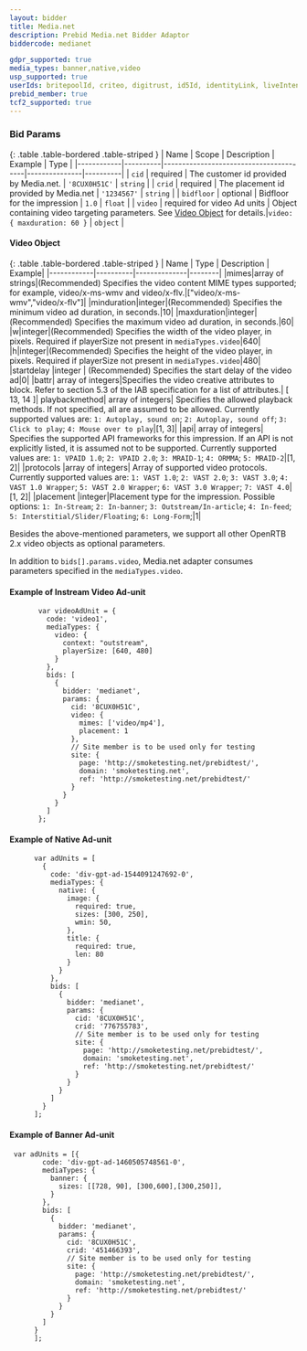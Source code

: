 ```yaml
---
layout: bidder
title: Media.net
description: Prebid Media.net Bidder Adaptor
biddercode: medianet

gdpr_supported: true
media_types: banner,native,video
usp_supported: true
userIds: britepoolId, criteo, digitrust, id5Id, identityLink, liveIntentId, netId, parrableId, pubCommonId, unifiedId
prebid_member: true
tcf2_supported: true
---
```


### Bid Params

{: .table .table-bordered .table-striped }
| Name       | Scope    | Description                            | Example       | Type     |
|------------|----------|----------------------------------------|---------------|----------|
| `cid`      | required | The customer id provided by Media.net. | `'8CUX0H51C'` | `string` |
| `crid`     | required | The placement id provided by Media.net | `'1234567'`   | `string` |
| `bidfloor` | optional | Bidfloor for the impression          | `1.0`         | `float`  |
| `video`    | required for video Ad units | Object containing video targeting parameters.  See [Video Object](#media.net-video-object) for details.|`video: { maxduration: 60 }`         | `object`  |

<a name="media.net-video-object" />

#### Video Object

{: .table .table-bordered .table-striped }
| Name       | Type    | Description   | Example|
|------------|----------|--------------|--------|
|mimes|array of strings|(Recommended) Specifies the video content MIME types supported; for example, video/x-ms-wmv and video/x-flv.|["video/x-ms-wmv","video/x-flv"]|
|minduration|integer|(Recommended) Specifies the minimum video ad duration, in seconds.|10|
|maxduration|integer|(Recommended) Specifies the maximum video ad duration, in seconds.|60|
|w|integer|(Recommended) Specifies the width of the video player, in pixels. Required if playerSize not present in `mediaTypes.video`|640|
|h|integer|(Recommended) Specifies the height of the video player, in pixels. Required if playerSize not present in `mediaTypes.video`|480|	
|startdelay	|integer |	(Recommended) Specifies the start delay of the video ad|0|
|battr|	array of integers|Specifies the video creative attributes to block. Refer to section 5.3 of the IAB specification for a list of attributes.| [ 13, 14 ]|
playbackmethod|	array of integers|	Specifies the allowed playback methods. If not specified, all are assumed to be allowed. Currently supported values are: `1: Autoplay, sound on`; `2: Autoplay, sound off`; `3: Click to play`; `4: Mouse over to play`|[1, 3]|
|api| array of integers|	Specifies the supported API frameworks for this impression. If an API is not explicitly listed, it is assumed not to be supported. Currently supported values are: `1: VPAID 1.0`; `2: VPAID 2.0`; `3: MRAID-1`; `4: ORMMA`; `5: MRAID-2`|[1, 2]|
|protocols	|array of integers|	Array of supported video protocols. Currently supported values are: `1: VAST 1.0`; `2: VAST 2.0`; `3: VAST 3.0`; `4: VAST 1.0 Wrapper`; `5: VAST 2.0 Wrapper`; `6: VAST 3.0 Wrapper`; `7: VAST 4.0`|[1, 2]|
|placement	|integer|Placement type for the impression. Possible options: `1: In-Stream`; `2: In-banner`; `3: Outstream/In-article`; `4: In-feed`; `5: Interstitial/Slider/Floating`; `6: Long-Form`;|1|

Besides the above-mentioned parameters, we support all other OpenRTB 2.x video objects as optional parameters.

In addition to `bids[].params.video`, Media.net adapter consumes parameters specified in the `mediaTypes.video`.

#### Example of Instream Video Ad-unit
```
       var videoAdUnit = {
         code: 'video1',
         mediaTypes: {
           video: {
             context: "outstream",
             playerSize: [640, 480]
           }
         },
         bids: [
           {
             bidder: 'medianet',
             params: {
               cid: '8CUX0H51C',
               video: {
                 mimes: ['video/mp4'],
                 placement: 1
               },
               // Site member is to be used only for testing
               site: {
                 page: 'http://smoketesting.net/prebidtest/',
                 domain: 'smoketesting.net',
                 ref: 'http://smoketesting.net/prebidtest/'
               }
             }
           }
         ]
       };
```

#### Example of Native Ad-unit
```
      var adUnits = [
        {
          code: 'div-gpt-ad-1544091247692-0',
          mediaTypes: {
            native: {
              image: {
                required: true,
                sizes: [300, 250],
                wmin: 50,
              },
              title: {
                required: true,
                len: 80
              }
            }
          },
          bids: [
            {
              bidder: 'medianet',
              params: {
                cid: '8CUX0H51C',
                crid: '776755783',
                // Site member is to be used only for testing
                site: {
                  page: 'http://smoketesting.net/prebidtest/',
                  domain: 'smoketesting.net',
                  ref: 'http://smoketesting.net/prebidtest/'
                }
              }
            }
          ]
        }
      ];
```

#### Example of Banner Ad-unit
```
 var adUnits = [{
        code: 'div-gpt-ad-1460505748561-0',
        mediaTypes: {
          banner: {
            sizes: [[728, 90], [300,600],[300,250]],
          }
        },
        bids: [
          {
            bidder: 'medianet',
            params: {
              cid: '8CUX0H51C',
              crid: '451466393',
              // Site member is to be used only for testing
              site: {
                page: 'http://smoketesting.net/prebidtest/',
                domain: 'smoketesting.net',
                ref: 'http://smoketesting.net/prebidtest/'
              }
            }
          }
        ]
      }
      ];
```
	
